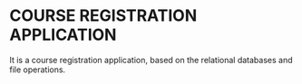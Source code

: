 # **COURSE REGISTRATION APPLICATION**

It is a course registration application, based on the relational databases and file operations.
